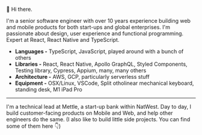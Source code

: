 :wave: Hi there. 

I'm a senior software engineer with over 10 years experience building web and mobile products for both start-ups and global enterprises. I'm passionate about design, user experience and functional programming. Expert at React, React Native and TypeScript.

- **Languages -** TypeScript, JavaScript, played around with a bunch of others
- **Libraries -** React, React Native, Apollo GraphQL, Styled Components, Testing library, Cypress, Appium, many, many others
- **Architecture -** AWS, GCP, particularly serverless stuff
- **Equipment -** OSX/Linux, VSCode, Split otholinear mechanical keyboard, standing desk, M1 iPad Pro

---

I'm a technical lead at Mettle, a start-up bank within NatWest. Day to day, I build customer-facing products on Mobile and Web, and help other engineers do the same. (I also like to build little side projects. You can find some of them here 👇)
